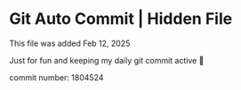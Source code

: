 # Git Auto Commit | Hidden File

This file was added Feb 12, 2025

Just for fun and keeping my daily git commit active 🤪

commit number: 1804524
